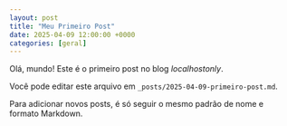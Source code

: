 ```yaml
---
layout: post
title: "Meu Primeiro Post"
date: 2025-04-09 12:00:00 +0000
categories: [geral]
---
```


Olá, mundo! Este é o primeiro post no blog *localhostonly*.

Você pode editar este arquivo em `_posts/2025-04-09-primeiro-post.md`.

Para adicionar novos posts, é só seguir o mesmo padrão de nome e formato Markdown.

